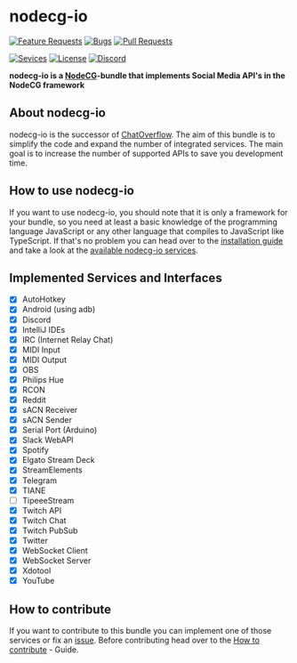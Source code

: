 # nodecg-io

[![Feature Requests](https://img.shields.io/github/issues/codeoverflow-org/nodecg-io/enhancement?label=Feature%20Requests&style=flat-square)](https://github.com/codeoverflow-org/nodecg-io/labels/enhancement)
[![Bugs](https://img.shields.io/github/issues/codeoverflow-org/nodecg-io/bug?label=Bugs&style=flat-square)](https://github.com/codeoverflow-org/nodecg-io/labels/bug)
[![Pull Requests](https://img.shields.io/github/issues-pr/codeoverflow-org/nodecg-io?label=Pull%20Requests&style=flat-square)](https://github.com/codeoverflow-org/nodecg-io/pulls)

<!-- Do not set the 'Services implemented' value manually. It's inserted automatically. -->

[![Sevices](https://img.shields.io/static/v1?label=Services%20implemented&message=27&color=blue&style=flat-square)](services.md)
[![License](https://img.shields.io/github/license/codeoverflow-org/nodecg-io?label=License&style=flat-square)](https://github.com/codeoverflow-org/nodecg-io/blob/master/LICENSE)
[![Discord](https://img.shields.io/badge/discord-join-7289DA.svg?logo=discord&style=flat-square)](https://discord.gg/sX2Gjbs/)

**nodecg-io is a [NodeCG](https://github.com/nodecg/nodecg)-bundle that implements Social Media API's in the NodeCG framework**

## About nodecg-io

nodecg-io is the successor of [ChatOverflow](https://github.com/codeoverflow-org/chatoverflow). The aim of this bundle is to simplify the code and expand the number of integrated services. The main goal is to increase the number of supported APIs to save you development time.

## How to use nodecg-io

If you want to use nodecg-io, you should note that it is only a framework for your bundle, so you need at least a basic knowledge of the programming language JavaScript or any other language that compiles to JavaScript like TypeScript.
If that's no problem you can head over to the [installation guide](https://nodecg.io/getting_started/install/) and take a look at the [available nodecg-io services](https://nodecg.io/services/).

## Implemented Services and Interfaces

-   [x] AutoHotkey
-   [x] Android (using adb)
-   [x] Discord
-   [x] IntelliJ IDEs
-   [x] IRC (Internet Relay Chat)
-   [x] MIDI Input
-   [x] MIDI Output
-   [x] OBS
-   [x] Philips Hue
-   [x] RCON
-   [x] Reddit
-   [x] sACN Receiver
-   [x] sACN Sender
-   [x] Serial Port (Arduino)
-   [x] Slack WebAPI
-   [x] Spotify
-   [x] Elgato Stream Deck
-   [x] StreamElements
-   [x] Telegram
-   [x] TIANE
-   [ ] TipeeeStream
-   [x] Twitch API
-   [x] Twitch Chat
-   [x] Twitch PubSub
-   [x] Twitter
-   [x] WebSocket Client
-   [x] WebSocket Server
-   [x] Xdotool
-   [x] YouTube

## How to contribute

If you want to contribute to this bundle you can implement one of those services or fix an [issue](https://github.com/codeoverflow-org/nodecg-io/issues). Before contributing head over to the [How to contribute](https://nodecg.io/contribute/contribute/) - Guide.
